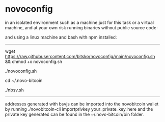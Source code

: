 # novoconfig

in an isolated environment such as a machine just for this task or a virtual machine, and at your own risk running binaries without public source code-

and using a linux machine and bash with npm installed:

-----

wget https://raw.githubusercontent.com/bitsko/novoconfig/main/novoconfig.sh && chmod +x novoconfig.sh

./novoconfig.sh

cd ~/.novo-bitcoin

./nbsv.sh

-----

addresses generated with bsvjs can be imported into the novobitcoin wallet by running
./novobitcoin-cli importprivkey your_private_key_here
and the private key generated can be found in the ~/.novo-bitcoin/bin folder.
